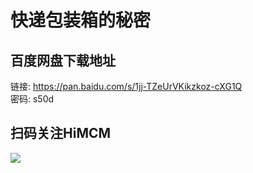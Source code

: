 # 快递包装箱的秘密

## 百度网盘下载地址

链接: https://pan.baidu.com/s/1jj-TZeUrVKikzkoz-cXG1Q  
密码: s50d

## 扫码关注HiMCM
![](https://avatars2.githubusercontent.com/u/16745793?s=200&v=4)
